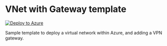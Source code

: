 # VNet with Gateway template
[![Deploy to Azure](http://azuredeploy.net/deploybutton.png)](https://portal.azure.com/#create/Microsoft.Template/uri/https%3A%2F%2Fraw.githubusercontent.com%2jefutte%2cloudpuzzles%2master%2Azure%2Network%2vnet-with-gateway.json) 

Sample template to deploy a virtual network within Azure, and adding a VPN gateway.

